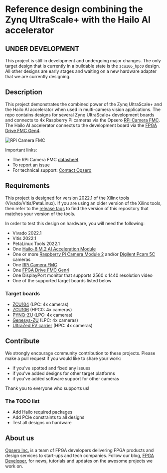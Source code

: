 # Reference design combining the Zynq UltraScale+ with the Hailo AI accelerator

## UNDER DEVELOPMENT

This project is still in development and undergoing major changes. The only target design that is currently in a 
buildable state is the `zcu106_hpc0` design. All other designs are early stages and waiting on a new hardware
adapter that we are currently designing.

## Description

This project demonstrates the combined power of the Zynq UltraScale+ and the Hailo AI accelerator
when used in multi-camera vision applications. The repo contains designs for several Zynq UltraScale+
development boards and connects to 4x Raspberry Pi cameras via the Opsero 
[RPi Camera FMC](https://camerafmc.com/docs/rpi-camera-fmc/overview/). The Hailo AI accelerator
connects to the development board via the [FPGA Drive FMC Gen4](https://www.fpgadrive.com/docs/fpga-drive-fmc-gen4/overview/).

![RPi Camera FMC](https://www.fpgadeveloper.com/camera-fmc-connecting-mipi-cameras-to-fpgas/images/rpi-camera-fmc-pynq-zu-1.jpg "RPi Camera FMC")

Important links:
* The RPi Camera FMC [datasheet](https://camerafmc.com/docs/rpi-camera-fmc/overview/)
* To [report an issue](https://github.com/fpgadeveloper/zynqmp-hailo-ai/issues)
* For technical support: [Contact Opsero](https://opsero.com/contact-us)

## Requirements

This project is designed for version 2022.1 of the Xilinx tools (Vivado/Vitis/PetaLinux). 
If you are using an older version of the Xilinx tools, then refer to the 
[release tags](https://github.com/fpgadeveloper/zynqmp-hailo-ai/tags "releases")
to find the version of this repository that matches your version of the tools.

In order to test this design on hardware, you will need the following:

* Vivado 2022.1
* Vitis 2022.1
* PetaLinux Tools 2022.1
* One [Hailo-8 M.2 AI Acceleration Module](https://hailo.ai/products/ai-accelerators/hailo-8-m2-ai-acceleration-module/)
* One or more [Raspberry Pi Camera Module 2](https://www.raspberrypi.com/products/camera-module-v2/) and/or 
  [Digilent Pcam 5C](https://digilent.com/shop/pcam-5c-5-mp-fixed-focus-color-camera-module/) cameras
* One [RPi Camera FMC](https://camerafmc.com/buy/ "RPi Camera FMC")
* One [FPGA Drive FMC Gen4](https://fpgadrive.com/buy/ "FPGA Drive FMC Gen4")
* One DisplayPort monitor that supports 2560 x 1440 resolution video
* One of the supported target boards listed below

### Target boards

* [ZCU104](https://www.xilinx.com/zcu104) (LPC: 4x cameras)
* [ZCU106](https://www.xilinx.com/zcu106) (HPC0: 4x cameras)
* [PYNQ-ZU](https://www.tulembedded.com/FPGA/ProductsPYNQ-ZU.html) (LPC: 4x cameras)
* [Genesys-ZU](https://digilent.com/shop/genesys-zu-zynq-ultrascale-mpsoc-development-board/) (LPC: 4x cameras)
* [UltraZed EV carrier](https://www.xilinx.com/products/boards-and-kits/1-y3n9v1.html) (HPC: 4x cameras)

## Contribute

We strongly encourage community contribution to these projects. Please make a pull request if you
would like to share your work:
* if you've spotted and fixed any issues
* if you've added designs for other target platforms
* if you've added software support for other cameras

Thank you to everyone who supports us!

### The TODO list

* Add Hailo required packages
* Add PCIe constraints to all designs
* Test all designs on hardware

## About us

[Opsero Inc.](https://opsero.com "Opsero Inc.") is a team of FPGA developers delivering FPGA products and 
design services to start-ups and tech companies. Follow our blog, 
[FPGA Developer](https://www.fpgadeveloper.com "FPGA Developer"), for news, tutorials and
updates on the awesome projects we work on.

